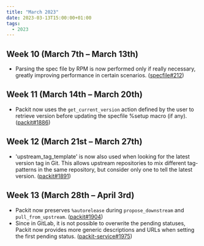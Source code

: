 ```yaml
---
title: "March 2023"
date: 2023-03-13T15:00:00+01:00
tags:
  - 2023
---
```


## Week 10 (March 7th – March 13th)

- Parsing the spec file by RPM is now performed only if really necessary, greatly improving performance in certain scenarios. ([specfile#212](https://github.com/packit/specfile/pull/212))

## Week 11 (March 14th – March 20th)

- Packit now uses the `get_current_version` action defined by the user to retrieve version before updating the specfile %setup macro (if any). ([packit#1886](https://github.com/packit/packit/pull/1886))

## Week 12 (March 21st – March 27th)

- 'upstream_tag_template' is now also used when looking for the latest version tag in Git.
  This allows upstream repositories to mix different tag-patterns in the same repository,
  but consider only one to tell the latest version.
  ([packit#1891](https://github.com/packit/packit/pull/1891))

## Week 13 (March 28th – April 3rd)

- Packit now preserves `%autorelease` during `propose_downstream` and `pull_from_upstream`. ([packit#1904](https://github.com/packit/packit/pull/1904))
- Since in GitLab, it is not possible to overwrite the pending statuses, Packit now provides more generic descriptions and URLs when setting the first pending status. ([packit-service#1975](https://github.com/packit/packit-service/pull/1975))
